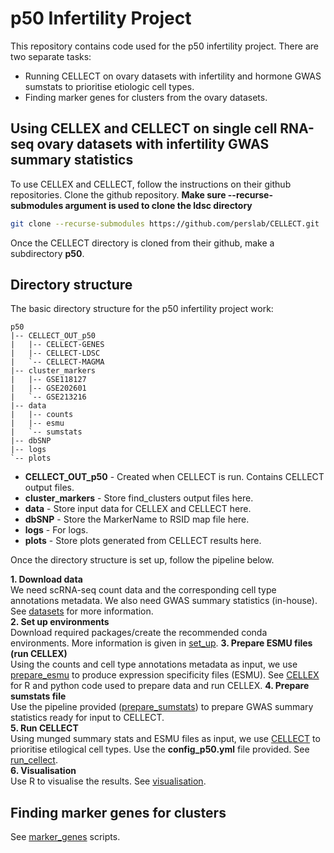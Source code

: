 # p50 Infertility Project
This repository contains code used for the p50 infertility project. There are two separate tasks:
- Running CELLECT on ovary datasets with infertility and hormone GWAS sumstats to prioritise etiologic cell types.
- Finding marker genes for clusters from the ovary datasets.

## Using CELLEX and CELLECT on single cell RNA-seq ovary datasets with infertility GWAS summary statistics
To use CELLEX and CELLECT, follow the instructions on their github repositories.
Clone the github repository. **Make sure --recurse-submodules argument is used to clone the ldsc directory**
``` bash
git clone --recurse-submodules https://github.com/perslab/CELLECT.git
```
Once the CELLECT directory is cloned from their github, make a subdirectory **p50**.

## Directory structure
The basic directory structure for the p50 infertility project work:
```
p50
|-- CELLECT_OUT_p50
|   |-- CELLECT-GENES
|   |-- CELLECT-LDSC
|   `-- CELLECT-MAGMA
|-- cluster_markers
|   |-- GSE118127
|   |-- GSE202601
|   `-- GSE213216
|-- data
|   |-- counts
|   |-- esmu
|   `-- sumstats
|-- dbSNP
|-- logs
`-- plots
```
- **CELLECT_OUT_p50** - Created when CELLECT is run. Contains CELLECT output files.
- **cluster_markers** - Store find_clusters output files here.
- **data** - Store input data for CELLEX and CELLECT here.
- **dbSNP** - Store the MarkerName to RSID map file here.
- **logs** - For logs.
- **plots** - Store plots generated from CELLECT results here. 

Once the directory structure is set up, follow the pipeline below.

**1. Download data**  
We need scRNA-seq count data and the corresponding cell type annotations metadata. We also need GWAS summary statistics (in-house). See [datasets](https://github.com/melparker101/p50/tree/main/datasets) for more information.  
**2. Set up environments**  
Download required packages/create the recommended conda environments. More information is given in [set_up](https://github.com/melparker101/p50/tree/main/set_up).
**3. Prepare ESMU files (run CELLEX)**  
Using the counts and cell type annotations metadata as input, we use [prepare_esmu](https://github.com/perslab/prepare_esmu) to produce expression specificity files (ESMU). See [CELLEX](https://github.com/melparker101/p50/tree/main/CELLEX) for R and python code used to prepare data and run CELLEX.
**4. Prepare sumstats file**  
Use the pipeline provided ([prepare_sumstats](https://github.com/melparker101/p50/tree/main/prepare_sumstats)) to prepare GWAS summary statistics ready for input to CELLECT.  
**5. Run CELLECT**  
Using munged summary stats and ESMU files as input, we use [CELLECT](https://github.com/perslab/CELLECT/wiki/CELLECT-LDSC-Tutorial) to prioritise etilogical cell types. Use the **config_p50.yml** file provided. See [run_cellect](https://github.com/melparker101/p50/tree/main/run_cellect).  
**6. Visualisation**  
Use R to visualise the results. See [visualisation](https://github.com/melparker101/p50/tree/main/visualisation).  

## Finding marker genes for clusters
See [marker_genes](https://github.com/melparker101/p50/tree/main/marker_genes) scripts.
